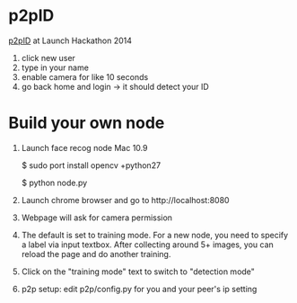 p2pID
===
[p2pID](http://p2pid.co) at Launch Hackathon 2014
1. click new user
2. type in your name
3. enable camera for like 10 seconds
4. go back home and login -> it should detect your ID


Build your own node
===
1. Launch face recog node
      Mac 10.9
      
      $ sudo port install opencv +python27
      
      $ python node.py

2. Launch chrome browser and go to http://localhost:8080
3. Webpage will ask for camera permission
4. The default is set to training mode. For a new node, you need to specify a label via input textbox. After collecting around 5+ images, you can reload the page and do another training.
5. Click on the "training mode" text to switch to "detection mode"
6. p2p setup: edit p2p/config.py for you and your peer's ip setting
